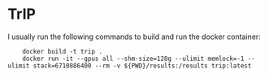 # TrIP

I usually run the following commands to build and run the docker container:

        docker build -t trip .
        docker run -it --gpus all --shm-size=128g --ulimit memlock=-1 --ulimit stack=6710886400 --rm -v ${PWD}/results:/results trip:latest